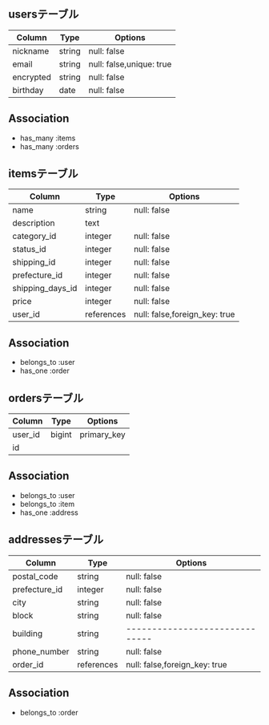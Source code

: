 ## usersテーブル
|Column   |Type  |Options                 |
|---------|------|------------------------|
|nickname |string|null: false             |
|email    |string|null: false,unique: true|
|encrypted|string|null: false             |
|birthday |date  |null: false             |

## Association
- has_many :items
- has_many :orders

## itemsテーブル
|Column          |Type      |Options                      |
|----------------|----------|-----------------------------|
|name            |string    |null: false                  |
|description     |text|     |null: false                  |
|category_id     |integer   |null: false                  |
|status_id       |integer   |null: false                  |
|shipping_id     |integer   |null: false                  |
|prefecture_id   |integer   |null: false                  |
|shipping_days_id|integer   |null: false                  |
|price           |integer   |null: false                  |
|user_id         |references|null: false,foreign_key: true|

## Association
- belongs_to :user
- has_one    :order

## ordersテーブル
|Column |Type  |Options     |
|-------|------|------------|
|user_id|bigint|primary_key |
|id     |      |            |

## Association
- belongs_to :user
- belongs_to :item
- has_one    :address

## addressesテーブル
|Column       |Type      |Options                       |
|-------------|----------|------------------------------|
|postal_code  |string    |null: false                   |
|prefecture_id|integer   |null: false                   |
|city         |string    |null: false                   |
|block        |string    |null: false                   |
|building     |string    |------------------------------|
|phone_number |string    |null: false                   |
|order_id     |references|null: false,foreign_key: true	|

## Association
- belongs_to :order